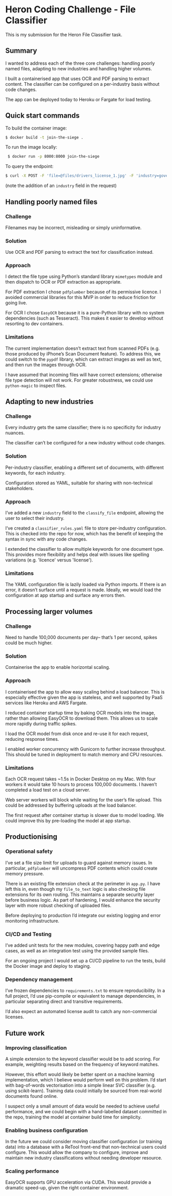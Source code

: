 # Heron Coding Challenge - File Classifier

This is my submission for the Heron File Classifier task.

## Summary

I wanted to address each of the three core challenges: handling poorly named files, adapting to new industries and handling higher volumes.

I built a containerised app that uses OCR and PDF parsing to extract content. The classifier can be configured on a per-industry basis without code changes.

The app can be deployed today to Heroku or Fargate for load testing.

## Quick start commands

To build the container image:

```bash
$ docker build -t join-the-siege .
```

To run the image locally:

```bash
 $ docker run -p 8000:8000 join-the-siege
```

To query the endpoint:

```bash
$ curl -X POST -F 'file=@files/drivers_license_1.jpg' -F 'industry=government' http://127.0.0.1:8000/classify_file
```

(note the addition of an `industry` field in the request)

## Handling poorly named files

### Challenge

Filenames may be incorrect, misleading or simply uninformative.

### Solution

Use OCR and PDF parsing to extract the text for classification instead.

### Approach

I detect the file type using Python’s standard library `mimetypes` module and then dispatch to OCR or PDF extraction as appropriate.

For PDF extraction I chose `pdfplumber` because of its permissive licence. I avoided commercial libraries for this MVP in order to reduce friction for going live.

For OCR I chose `EasyOCR` because it is a pure-Python library with no system dependencies (such as Tesseract). This makes it easier to develop without resorting to dev containers.

### Limitations

The current implementation doesn’t extract text from scanned PDFs (e.g. those produced by iPhone’s Scan Document feature). To address this, we could switch to the `pypdf` library, which can extract images as well as text, and then run the images through OCR.

I have assumed that incoming files will have correct extensions; otherwise file type detection will not work. For greater robustness, we could use `python-magic` to inspect files.

## Adapting to new industries

### Challenge

Every industry gets the same classifier; there is no specificity for industry nuances.

The classifier can’t be configured for a new industry without code changes.

### Solution

Per-industry classifier, enabling a different set of documents, with different keywords, for each industry.

Configuration stored as YAML, suitable for sharing with non-technical stakeholders.

### Approach

I’ve added a new `industry` field to the `classify_file` endpoint, allowing the user to select their industry.

I’ve created a `classifier_rules.yaml` file to store per-industry configuration. This is checked into the repo for now, which has the benefit of keeping the syntax in sync with any code changes.

I extended the classifier to allow multiple keywords for one document type. This provides more flexibility and helps deal with issues like spelling variations (e.g. 'licence' versus 'license').

### Limitations

The YAML configuration file is lazily loaded via Python imports. If there is an error, it doesn’t surface until a request is made. Ideally, we would load the configuration at app startup and surface any errors then.

## Processing larger volumes

### Challenge

Need to handle 100,000 documents per day– that’s 1 per second, spikes could be much higher.

### Solution

Containerise the app to enable horizontal scaling.

### Approach

I containerised the app to allow easy scaling behind a load balancer. This is especially effective given the app is stateless, and well supported by PaaS services like Heroku and AWS Fargate.

I reduced container startup time by baking OCR models into the image, rather than allowing EasyOCR to download them. This allows us to scale more rapidly during traffic spikes.

I load the OCR model from disk once and re-use it for each request, reducing response times.

I enabled worker concurrency with Gunicorn to further increase throughput. This should be tuned in deployment to match memory and CPU resources.

### Limitations

Each OCR request takes ~1.5s in Docker Desktop on my Mac. With four workers it would take 10 hours to process 100,000 documents. I haven’t completed a load test on a cloud server.

Web server workers will block while waiting for the user’s file upload. This could be addressed by buffering uploads at the load balancer.

The first request after container startup is slower due to model loading. We could improve this by pre-loading the model at app startup.

## Productionising

### Operational safety

I’ve set a file size limit for uploads to guard against memory issues. In particular, `pdfplumber` will uncompress PDF contents which could create memory pressure.

There is an existing file extension check at the perimeter in `app.py`. I have left this in, even though my `file_to_text` logic is also checking file extensions for its own routing. This maintains a separate security layer before business logic. As part of hardening, I would enhance the security layer with more robust checking of uploaded files.

Before deploying to production I’d integrate our existing logging and error monitoring infrastructure.

### CI/CD and Testing

I’ve added unit tests for the new modules, covering happy path and edge cases, as well as an integration test using the provided sample files.

For an ongoing project I would set up a CI/CD pipeline to run the tests, build the Docker image and deploy to staging.

### Dependency management

I’ve frozen dependencies to `requirements.txt` to ensure reproducibility. In a full project, I’d use pip-compile or equivalent to manage dependencies, in particular separating direct and transitive requirements.

I’d also expect an automated license audit to catch any non-commercial licenses.

## Future work

### Improving classification

A simple extension to the keyword classifier would be to add scoring. For example, weighting results based on the frequency of keyword matches.

However, this effort would likely be better spent on a machine learning implementation, which I believe would perform well on this problem. I’d start with bag-of-words vectorisation into a simple linear SVC classifier (e.g. using scikit-learn). Training data could initially be sourced from real-world documents found online.

I suspect only a small amount of data would be needed to achieve useful performance, and we could begin with a hand-labelled dataset committed in the repo, training the model at container build time for simplicity.

### Enabling business configuration

In the future we could consider moving classifier configuration (or training data) into a database with a ReTool front-end that non-technical users could configure. This would allow the company to configure, improve and maintain new industry classifications without needing developer resource.

### Scaling performance

EasyOCR supports GPU acceleration via CUDA. This would provide a dramatic speed-up, given the right container environment.
